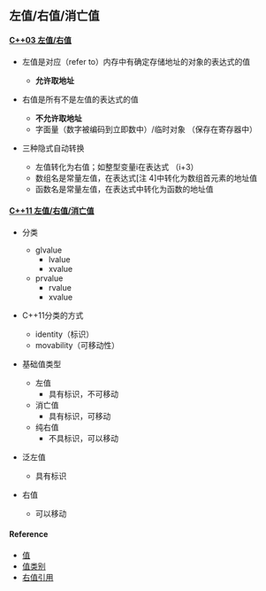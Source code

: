 ## 左值/右值/消亡值

#### [C++03 左值/右值](https://zh.wikipedia.org/wiki/%E5%8F%B3%E5%80%BC%E5%BC%95%E7%94%A8)
* 左值是对应（refer to）内存中有确定存储地址的对象的表达式的值
    * **允许取地址**
* 右值是所有不是左值的表达式的值
    * **不允许取地址**
    * 字面量（数字被编码到立即数中）/临时对象 （保存在寄存器中）

* 三种隐式自动转换
    * 左值转化为右值；如整型变量i在表达式 （i+3）
    * 数组名是常量左值，在表达式[注 4]中转化为数组首元素的地址值
    * 函数名是常量左值，在表达式中转化为函数的地址值

#### [C++11 左值/右值/消亡值](https://zh.wikipedia.org/wiki/%E5%80%BC_(%E9%9B%BB%E8%85%A6%E7%A7%91%E5%AD%B8) )
* 分类
    * glvalue
        * lvalue
        * xvalue
    * prvalue
        * rvalue
        * xvalue

* C++11分类的方式
    * identity（标识）
    * movability（可移动性）

* 基础值类型
    * 左值
        * 具有标识，不可移动
    * 消亡值
        * 具有标识，可移动
    * 纯右值
        * 不具标识，可以移动
* 泛左值
    * 具有标识
* 右值
    * 可以移动

#### Reference
* [值](https://zh.wikipedia.org/wiki/%E5%80%BC_(%E9%9B%BB%E8%85%A6%E7%A7%91%E5%AD%B8))
* [值类别](http://zh.cppreference.com/w/cpp/language/value_category)
* [右值引用](https://zh.wikipedia.org/wiki/%E5%8F%B3%E5%80%BC%E5%BC%95%E7%94%A8)